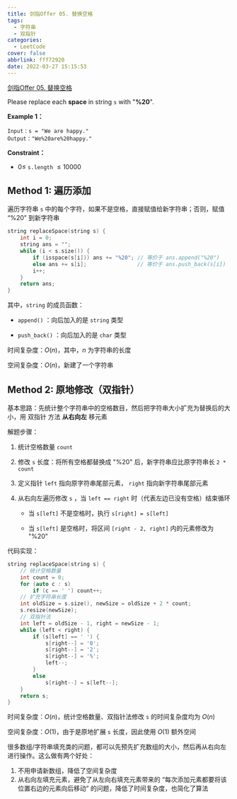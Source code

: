 ```yaml
---
title: 剑指Offer 05. 替换空格
tags:
  - 字符串
  - 双指针
categories:
  - LeetCode
cover: false
abbrlink: fff72920
date: 2022-03-27 15:15:53
---
```


[剑指Offer 05. 替换空格](https://leetcode-cn.com/problems/ti-huan-kong-ge-lcof/)

Please replace each **space** in string `s` with "**%20**".

**Example 1：**

    Input：s = "We are happy."
    Output："We%20are%20happy."

**Constraint：**
 - $0 \le$ `s.length` $\le 10000$

## Method 1: 遍历添加

遍历字符串 `s` 中的每个字符，如果不是空格，直接赋值给新字符串；否则，赋值 “%20” 到新字符串

```cpp
string replaceSpace(string s) {
    int i = 0;
    string ans = "";
    while (i < s.size()) {
        if (isspace(s[i])) ans += "%20"; // 等价于 ans.append("%20")
        else ans += s[i];                // 等价于 ans.push_back(s[i])
        i++;
    }
    return ans;
}
```

其中，`string` 的成员函数：

   - `append()` ：向后加入的是 `string` 类型

   - `push_back()` ：向后加入的是 `char` 类型

时间复杂度：$O(n)$，其中，$n$ 为字符串的长度

空间复杂度：$O(n)$，新建了一个字符串


## Method 2: 原地修改（双指针）

基本思路：先统计整个字符串中的空格数目，然后把字符串大小扩充为替换后的大小，用 双指针 方法 **从右向左** 移元素

解题步骤：

1. 统计空格数量 `count`

2. 修改 `s` 长度：将所有空格都替换成 "%20" 后，新字符串应比原字符串长 `2 * count`

3. 定义指针 `left` 指向原字符串尾部元素， `right` 指向新字符串尾部元素

4. 从右向左遍历修改 `s` ，当 `left == right` 时（代表左边已没有空格）结束循环

    - 当 `s[left]` 不是空格时，执行 `s[right] = s[left]`

    - 当 `s[left]` 是空格时，将区间 `[right - 2, right]` 内的元素修改为 "%20"

代码实现：

```cpp
string replaceSpace(string s) {
    // 统计空格数量
    int count = 0;
    for (auto c : s)
        if (c == ' ') count++;
    // 扩充字符串长度
    int oldSize = s.size(), newSize = oldSize + 2 * count;
    s.resize(newSize);
    // 双指针法
    int left = oldSize - 1, right = newSize - 1;
    while (left < right) {
        if (s[left] == ' ') {
            s[right--] = '0';
            s[right--] = '2';
            s[right--] = '%';
            left--;
        }
        else
            s[right--] = s[left--];
    }
    return s;
}
```

时间复杂度：$O(n)$，统计空格数量、双指针法修改 `s` 的时间复杂度均为 $O(n)$

空间复杂度：$O(1)$，由于是原地扩展 `s` 长度，因此使用 $O(1)$ 额外空间

很多数组/字符串填充类的问题，都可以先预先扩充数组的大小，然后再从右向左进行操作。这么做有两个好处：
1. 不用申请新数组，降低了空间复杂度
2. 从右向左填充元素，避免了从左向右填充元素带来的 “每次添加元素都要将该位置右边的元素向后移动” 的问题，降低了时间复杂度，也简化了算法